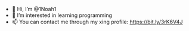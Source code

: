 - 👋 Hi, I’m @1Noah1
- 👀 I’m interested in learning programming
- 📫 You can contact me through my xing profile: https://bit.ly/3rK6V4J

